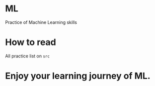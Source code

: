 # ML
Practice of Machine Learning skills

# How to read
All practice list on `src`

# Enjoy your learning journey of ML.